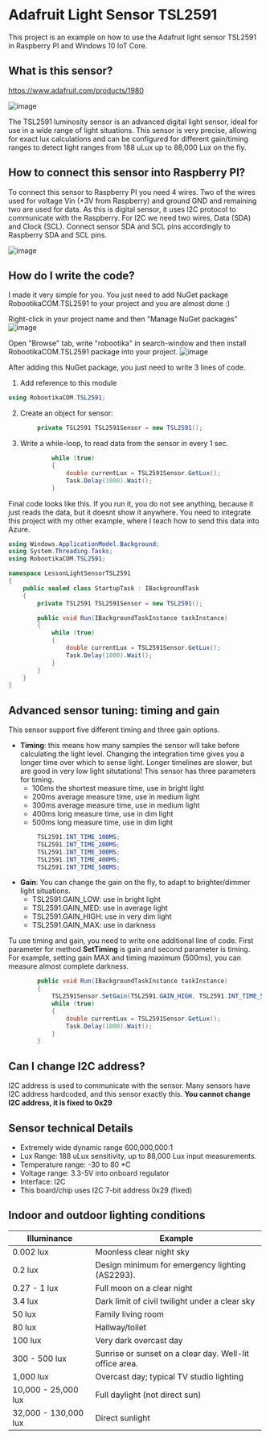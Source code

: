 # Adafruit Light Sensor TSL2591
This project is an example on how to use the Adafruit light sensor TSL2591 in Raspberry PI and Windows 10 IoT Core.

## What is this sensor?
https://www.adafruit.com/products/1980

![image](https://cloud.githubusercontent.com/assets/13704023/22854428/2092a836-f077-11e6-9ec5-2808ea62d6fc.png)

The TSL2591 luminosity sensor is an advanced digital light sensor, ideal for use in a wide range of light situations. 
This sensor is very precise, allowing for exact lux calculations and can be configured for different gain/timing ranges 
to detect light ranges from 188 uLux up to 88,000 Lux on the fly.

## How to connect this sensor into Raspberry PI?
To connect this sensor to Raspberry PI you need 4 wires. Two of the wires used for voltage Vin (+3V from Raspberry) and ground GND and remaining two are used for data. 
As this is digital sensor, it uses I2C protocol to communicate with the Raspberry. For I2C we need two wires, Data (SDA) and Clock (SCL).
Connect sensor SDA and SCL pins accordingly to Raspberry SDA and SCL pins. 

![image](https://cloud.githubusercontent.com/assets/13704023/22856381/011e2ce2-f099-11e6-8025-732774f7c35a.png)

## How do I write the code?
I made it very simple for you. You just need to add NuGet package RobootikaCOM.TSL2591 to your project and you are almost done :)

Right-click in your project name and then "Manage NuGet packages"
![image](https://cloud.githubusercontent.com/assets/13704023/22802711/964f83d6-ef1a-11e6-9e7e-398257c2eda0.png)

Open "Browse" tab, write "robootika" in search-window and then install RobootikaCOM.TSL2591 package into your project.
![image](https://cloud.githubusercontent.com/assets/13704023/22802827/0ba11ed8-ef1b-11e6-8f46-64a8bf8fd432.png)

After adding this NuGet package, you just need to write 3 lines of code.

1. Add reference to this module
````C#
using RobootikaCOM.TSL2591;
````


2. Create an object for sensor: 
````C#
        private TSL2591 TSL2591Sensor = new TSL2591();
````

3. Write a while-loop, to read data from the sensor in every 1 sec.
````C#
            while (true)
            {
                double currentLux = TSL2591Sensor.GetLux();
                Task.Delay(1000).Wait();
            }
````

Final code looks like this. 
If you run it, you do not see anything, because it just reads the data, but it doesnt show it anywhere.
You need to integrate this project with my other example, where I teach how to send this data into Azure.

````C#
using Windows.ApplicationModel.Background;
using System.Threading.Tasks;
using RobootikaCOM.TSL2591;

namespace LessonLightSensorTSL2591
{
    public sealed class StartupTask : IBackgroundTask
    {
        private TSL2591 TSL2591Sensor = new TSL2591();

        public void Run(IBackgroundTaskInstance taskInstance)
        {
            while (true)
            {
                double currentLux = TSL2591Sensor.GetLux();
                Task.Delay(1000).Wait();
            }
        }
    }
}
````

## Advanced sensor tuning: timing and gain
This sensor support five different timing and three gain options. 

* **Timing**: this means how many samples the sensor will take before calculating the light level.
Changing the integration time gives you a longer time over which to sense light. Longer timelines are slower, but are good in very low light situtations!
This sensor has three parameters for timing. 
   * 100ms the shortest measure time, use in bright light
   * 200ms average measure time, use in medium light
   * 300ms average measure time, use in medium light
   * 400ms long measure time, use in dim light
   * 500ms long measure time, use in dim light
````C#
        TSL2591.INT_TIME_100MS;
        TSL2591.INT_TIME_200MS;
        TSL2591.INT_TIME_300MS;
        TSL2591.INT_TIME_400MS;
        TSL2591.INT_TIME_500MS;
````
* **Gain**: You can change the gain on the fly, to adapt to brighter/dimmer light situations. 
   * TSL2591.GAIN_LOW: use in bright light
   * TSL2591.GAIN_MED: use in average light
   * TSL2591.GAIN_HIGH: use in very dim light
   * TSL2591.GAIN_MAX: use in darkness

Tu use timing and gain, you need to write one additional line of code. First parameter for method **SetTiming** is gain and second parameter is timing. 
For example, setting gain MAX and timing maximum (500ms), you can measure almost complete darkness.
````C#
        public void Run(IBackgroundTaskInstance taskInstance)
        {
            TSL2591Sensor.SetGain(TSL2591.GAIN_HIGH, TSL2591.INT_TIME_500MS);
            while (true)
            {
                double currentLux = TSL2591Sensor.GetLux();
                Task.Delay(1000).Wait();
            }
        }
````
## Can I change I2C address?
I2C address is used to communicate with the sensor. Many sensors have I2C address hardcoded, and this sensor exactly this.
**You cannot change I2C address, it is fixed to 0x29**

## Sensor technical Details

* Extremely wide dynamic range 600,000,000:1
* Lux Range: 188 uLux sensitivity, up to 88,000 Lux input measurements.
* Temperature range: -30 to 80 *C
* Voltage range: 3.3-5V into onboard regulator
* Interface: I2C
* This board/chip uses I2C 7-bit address 0x29 (fixed)


## Indoor and outdoor lighting conditions

Illuminance | Example
--- | --- 
0.002 lux | Moonless clear night sky
0.2 lux | Design minimum for emergency lighting (AS2293).
0.27 - 1 lux | Full moon on a clear night
3.4 lux | Dark limit of civil twilight under a clear sky
50 lux | Family living room
80 lux | Hallway/toilet
100 lux | Very dark overcast day
300 - 500 lux | Sunrise or sunset on a clear day. Well-lit office area.
1,000 lux | Overcast day; typical TV studio lighting
10,000 - 25,000 lux | Full daylight (not direct sun)
32,000 - 130,000 lux | Direct sunlight
